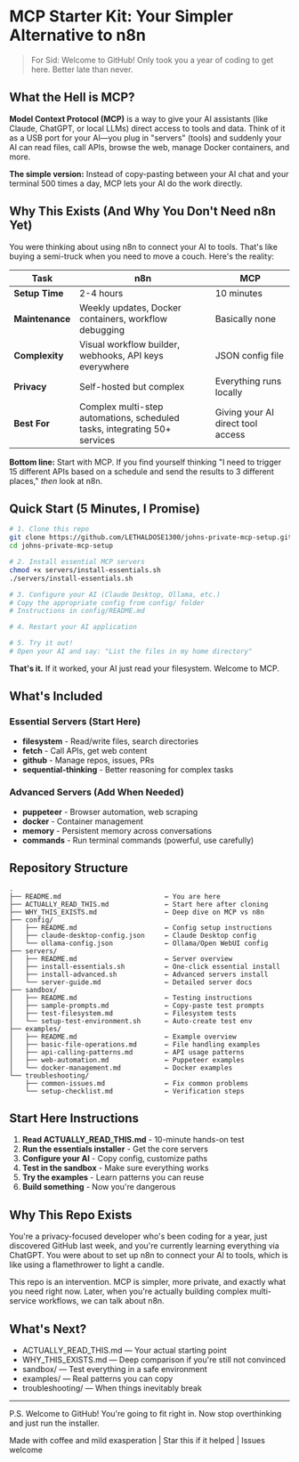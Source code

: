 # MCP Starter Kit: Your Simpler Alternative to n8n

> For Sid: Welcome to GitHub! Only took you a year of coding to get here. Better late than never.

## What the Hell is MCP?

**Model Context Protocol (MCP)** is a way to give your AI assistants (like Claude, ChatGPT, or local LLMs) direct access to tools and data. Think of it as a USB port for your AI—you plug in "servers" (tools) and suddenly your AI can read files, call APIs, browse the web, manage Docker containers, and more.

**The simple version:** Instead of copy-pasting between your AI chat and your terminal 500 times a day, MCP lets your AI do the work directly.

## Why This Exists (And Why You Don't Need n8n Yet)

You were thinking about using n8n to connect your AI to tools. That's like buying a semi-truck when you need to move a couch. Here's the reality:

| Task | n8n | MCP |
|------|-----|-----|
| **Setup Time** | 2-4 hours | 10 minutes |
| **Maintenance** | Weekly updates, Docker containers, workflow debugging | Basically none |
| **Complexity** | Visual workflow builder, webhooks, API keys everywhere | JSON config file |
| **Privacy** | Self-hosted but complex | Everything runs locally |
| **Best For** | Complex multi-step automations, scheduled tasks, integrating 50+ services | Giving your AI direct tool access |

**Bottom line:** Start with MCP. If you find yourself thinking "I need to trigger 15 different APIs based on a schedule and send the results to 3 different places," *then* look at n8n.

## Quick Start (5 Minutes, I Promise)

```bash
# 1. Clone this repo
git clone https://github.com/LETHALDOSE1300/johns-private-mcp-setup.git
cd johns-private-mcp-setup

# 2. Install essential MCP servers
chmod +x servers/install-essentials.sh
./servers/install-essentials.sh

# 3. Configure your AI (Claude Desktop, Ollama, etc.)
# Copy the appropriate config from config/ folder
# Instructions in config/README.md

# 4. Restart your AI application

# 5. Try it out!
# Open your AI and say: "List the files in my home directory"
```

**That's it.** If it worked, your AI just read your filesystem. Welcome to MCP.

## What's Included

### Essential Servers (Start Here)
- **filesystem** - Read/write files, search directories
- **fetch** - Call APIs, get web content
- **github** - Manage repos, issues, PRs
- **sequential-thinking** - Better reasoning for complex tasks

### Advanced Servers (Add When Needed)
- **puppeteer** - Browser automation, web scraping
- **docker** - Container management
- **memory** - Persistent memory across conversations
- **commands** - Run terminal commands (powerful, use carefully)

## Repository Structure

```
.
├── README.md                          ← You are here
├── ACTUALLY_READ_THIS.md              ← Start here after cloning
├── WHY_THIS_EXISTS.md                 ← Deep dive on MCP vs n8n
├── config/
│   ├── README.md                      ← Config setup instructions
│   ├── claude-desktop-config.json     ← Claude Desktop config
│   └── ollama-config.json             ← Ollama/Open WebUI config
├── servers/
│   ├── README.md                      ← Server overview
│   ├── install-essentials.sh          ← One-click essential install
│   ├── install-advanced.sh            ← Advanced servers install
│   └── server-guide.md                ← Detailed server docs
├── sandbox/
│   ├── README.md                      ← Testing instructions
│   ├── sample-prompts.md              ← Copy-paste test prompts
│   ├── test-filesystem.md             ← Filesystem tests
│   └── setup-test-environment.sh      ← Auto-create test env
├── examples/
│   ├── README.md                      ← Example overview
│   ├── basic-file-operations.md       ← File handling examples
│   ├── api-calling-patterns.md        ← API usage patterns
│   ├── web-automation.md              ← Puppeteer examples
│   └── docker-management.md           ← Docker examples
└── troubleshooting/
    ├── common-issues.md               ← Fix common problems
    └── setup-checklist.md             ← Verification steps
```

## Start Here Instructions

1. **Read ACTUALLY_READ_THIS.md** - 10-minute hands-on test
2. **Run the essentials installer** - Get the core servers
3. **Configure your AI** - Copy config, customize paths
4. **Test in the sandbox** - Make sure everything works
5. **Try the examples** - Learn patterns you can reuse
6. **Build something** - Now you're dangerous

## Why This Repo Exists

You're a privacy-focused developer who's been coding for a year, just discovered GitHub last week, and you're currently learning everything via ChatGPT. You were about to set up n8n to connect your AI to tools, which is like using a flamethrower to light a candle.

This repo is an intervention. MCP is simpler, more private, and exactly what you need right now. Later, when you're actually building complex multi-service workflows, we can talk about n8n.

## What's Next?

- ACTUALLY_READ_THIS.md — Your actual starting point
- WHY_THIS_EXISTS.md — Deep comparison if you're still not convinced
- sandbox/ — Test everything in a safe environment
- examples/ — Real patterns you can copy
- troubleshooting/ — When things inevitably break

---

P.S. Welcome to GitHub! You're going to fit right in. Now stop overthinking and just run the installer.

Made with coffee and mild exasperation | Star this if it helped | Issues welcome
